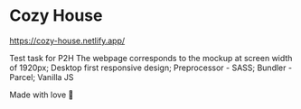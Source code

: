 # Cozy House

https://cozy-house.netlify.app/

Test task for P2H
The webpage corresponds to the mockup at screen width of 1920px;
Desktop first responsive design;
Preprocessor - SASS;
Bundler - Parcel;
Vanilla JS

Made with love 💜
